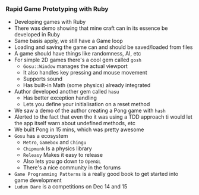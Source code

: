 ### Rapid Game Prototyping with Ruby

- Developing games with Ruby
- There was demo showing that mine craft can in its essence be developed in Ruby
- Same basis apply, we still have a Game loop
- Loading and saving the game can and should be saved/loaded from files
- A game should have things like randomness, AI, etc
- For simple 2D games there's a cool gem called `gosh`
  - `Gosu::Window` manages the actual viewport
  - It also handles key pressing and mouse movement
  - Supports sound
  - Has built-in Math (some physics) already integrated
- Author developed another gem called `hasu`
  - Has better exception handling
  - Lets you define your initialisation on a reset method
- We saw a demo of the author creating a Pong game with `hash`
- Alerted to the fact that even tho it was using a TDD approach ti would let the app itself warn about undefined methods, etc
- We built Pong in 15 mins, which was pretty awesome
- `Gosu` has a ecosystem
  - `Metro`, `Gamebox` and `Chingu`
  - `Chipmunk` Is a physics library
  - `Releasy` Makes it easy to release
  - Also lets you go down to `OpenGL`
  - There's a nice community in the forums
- `Game Programming Patterns` is a really good book to get started into game development
- `Ludum Dare` is a competitions on Dec 14 and 15